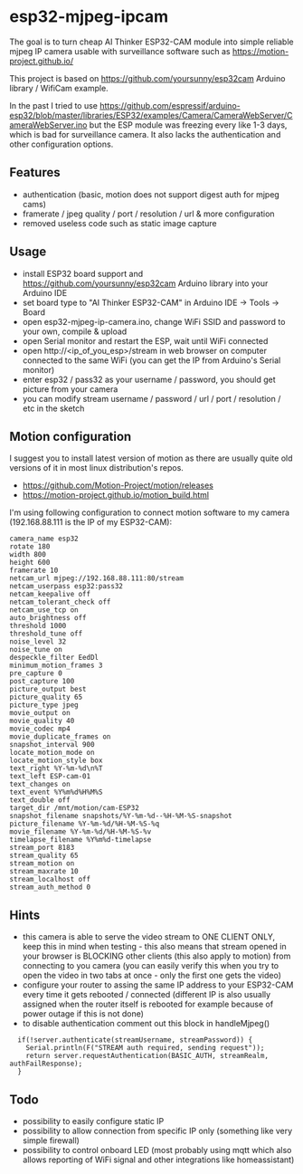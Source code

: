# esp32-mjpeg-ipcam
The goal is to turn cheap AI Thinker ESP32-CAM module into simple reliable mjpeg IP camera usable with surveillance software such as https://motion-project.github.io/

This project is based on https://github.com/yoursunny/esp32cam Arduino library / WifiCam example. 

In the past I tried to use https://github.com/espressif/arduino-esp32/blob/master/libraries/ESP32/examples/Camera/CameraWebServer/CameraWebServer.ino but the ESP module was freezing every like 1-3 days, which is bad for surveillance camera. It also lacks the authentication and other configuration options.

## Features
- authentication (basic, motion does not support digest auth for mjpeg cams)
- framerate / jpeg quality / port / resolution / url & more configuration
- removed useless code such as static image capture

## Usage
- install ESP32 board support and https://github.com/yoursunny/esp32cam Arduino library into your Arduino IDE
- set board type to "AI Thinker ESP32-CAM" in Arduino IDE -> Tools -> Board
- open esp32-mjpeg-ip-camera.ino, change WiFi SSID and password to your own, compile & upload
- open Serial monitor and restart the ESP, wait until WiFi connected
- open http://<ip_of_you_esp>/stream in web browser on computer connected to the same WiFi (you can get the IP from Arduino's Serial monitor)
- enter esp32 / pass32 as your username / password, you should get picture from your camera
- you can modify stream username / password / url / port / resolution / etc in the sketch

## Motion configuration
I suggest you to install latest version of motion as there are usually quite old versions of it in most linux distribution's repos.
- https://github.com/Motion-Project/motion/releases
- https://motion-project.github.io/motion_build.html

I'm using following configuration to connect motion software to my camera (192.168.88.111 is the IP of my ESP32-CAM):
```
camera_name esp32
rotate 180
width 800
height 600
framerate 10
netcam_url mjpeg://192.168.88.111:80/stream
netcam_userpass esp32:pass32
netcam_keepalive off
netcam_tolerant_check off
netcam_use_tcp on
auto_brightness off
threshold 1000
threshold_tune off
noise_level 32
noise_tune on
despeckle_filter EedDl
minimum_motion_frames 3
pre_capture 0
post_capture 100
picture_output best
picture_quality 65
picture_type jpeg
movie_output on
movie_quality 40
movie_codec mp4
movie_duplicate_frames on
snapshot_interval 900
locate_motion_mode on
locate_motion_style box
text_right %Y-%m-%d\n%T
text_left ESP-cam-01
text_changes on
text_event %Y%m%d%H%M%S
text_double off
target_dir /mnt/motion/cam-ESP32
snapshot_filename snapshots/%Y-%m-%d--%H-%M-%S-snapshot
picture_filename %Y-%m-%d/%H-%M-%S-%q
movie_filename %Y-%m-%d/%H-%M-%S-%v
timelapse_filename %Y%m%d-timelapse
stream_port 8183
stream_quality 65
stream_motion on
stream_maxrate 10
stream_localhost off
stream_auth_method 0

```
## Hints
- this camera is able to serve the video stream to ONE CLIENT ONLY, keep this in mind when testing - this also means that stream opened in your browser is BLOCKING other clients (this also apply to motion) from connecting to you camera (you can easily verify this when you try to open the video in two tabs at once - only the first one gets the video)
- configure your router to assing the same IP address to your ESP32-CAM every time it gets rebooted / connected (different IP is also usually assigned when the router itself is rebooted for example because of power outage if this is not done)
- to disable authentication comment out this block in handleMjpeg()
```
  if(!server.authenticate(streamUsername, streamPassword)) {
    Serial.println(F("STREAM auth required, sending request"));
    return server.requestAuthentication(BASIC_AUTH, streamRealm, authFailResponse);
  }   
```

## Todo
- possibility to easily configure static IP
- possibility to allow connection from specific IP only (something like very simple firewall)
- possibility to control onboard LED (most probably using mqtt which also allows reporting of WiFi signal and other integrations like homeassistant)


